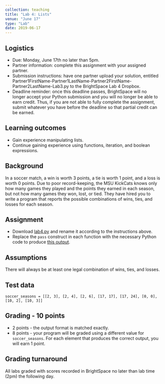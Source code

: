 ```yaml
---
collection: teaching
title: "Lab 4: Lists"
venue: "June 17"
type: "Lab"
date: 2019-06-17
---
```


## Logistics
* Due: Monday, June 17th no later than 5pm.
* Partner information: complete this assignment with your assigned partner.
* Submission instructions: have one partner upload your solution,
entitled Partner1FirstName-Partner1LastName-Partner2FirstName-Partner2LastName-Lab3.py
to the BrightSpace Lab 4 Dropbox.
* Deadline reminder: once this deadline passes, BrightSpace will no longer accept your Python
submission and you will no longer be able to earn credit. Thus, if you are not able to fully
complete the assignment, submit whatever you have before the deadline so that partial credit can be earned.

## Learning outcomes
* Gain experience manipulating lists.
* Continue gaining experience using functions, iteration, and boolean
expressions.

## Background
In a soccer match, a win is worth 3 points, a tie is worth 1 point, and a
loss is worth 0 points. Due to poor record-keeping,
the MSU KickCats knows only how many games they played and the points they
earned in each season, but not how many games they won, lost, or tied.
They have hired you to write a program that reports the possible
combinations of wins, ties, and losses for each season.

## Assignment
* Download [lab4.py](https://lgw2.github.io/teaching/csci127-summer-2019/labs/lab4.py)
and rename it according to the instructions above.
* Replace the `pass` construct in each function with the necessary
Python code to produce [this output](https://lgw2.github.io/teaching/csci127-summer-2019/labs/lab4.out).

## Assumptions
There will always be at least one legal combination of wins, ties, and
losses.

## Test data
`soccer_seasons = [[2, 3], [2, 4], [2, 6], [17, 17], [17, 24], [0, 0], [10, 2], [10, 3]]`

## Grading - 10 points
* 2 points - the output format is matched exactly.
* 8 points - your program will be graded using a different value for
`soccer_seasons`. For each element that produces the correct output,
you will earn 1 point.

## Grading turnaround
All labs graded with scores recorded in BrightSpace no later than lab time (2pm) the following day.
